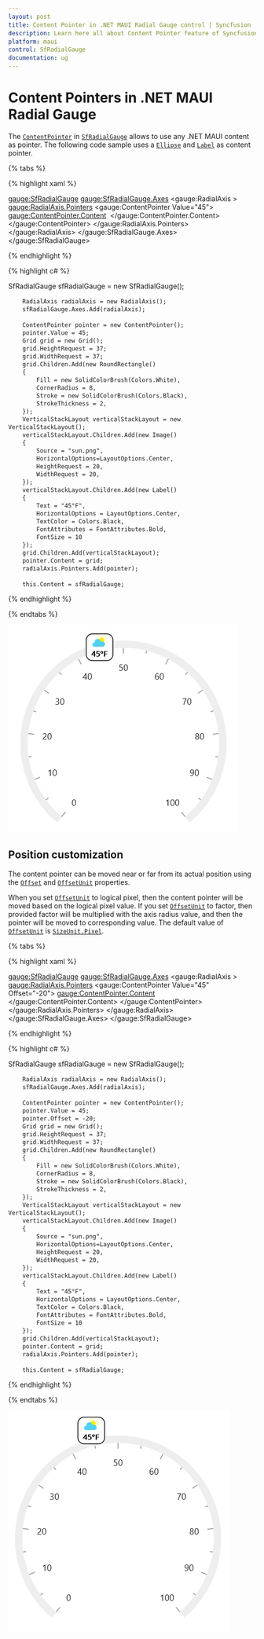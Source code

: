 ```yaml
---
layout: post
title: Content Pointer in .NET MAUI Radial Gauge control | Syncfusion
description: Learn here all about Content Pointer feature of Syncfusion .NET MAUI Radial Gauge control with image, text pointer support and more.
platform: maui
control: SfRadialGauge
documentation: ug
---
```


# Content Pointers in .NET MAUI Radial Gauge

The [`ContentPointer`]() in [`SfRadialGauge`]() allows to use any .NET MAUI content as pointer. The following code sample uses a [`Ellipse`]() and [`Label`]() as content pointer.

{% tabs %}

{% highlight xaml %}

 <gauge:SfRadialGauge>
                <gauge:SfRadialGauge.Axes>
                    <gauge:RadialAxis >
                        <gauge:RadialAxis.Pointers>
                            <gauge:ContentPointer  Value="45">
                                <gauge:ContentPointer.Content>
                                    <Grid HeightRequest="37" WidthRequest="37" >
                                        <RoundRectangle  Fill="White"
                                                         CornerRadius="8"
                                                         Stroke="Black" StrokeThickness="2" />
                                        <VerticalStackLayout>
                                            <Image Source="sun.png" HeightRequest="20" WidthRequest="20"
                                                   HorizontalOptions="Center"/>
                                            <Label Text="45°F" HorizontalOptions="Center"
                                                   TextColor="Black" FontAttributes="Bold"
                                                   FontSize="10"/>
                                        </VerticalStackLayout>
                                    </Grid>
                                </gauge:ContentPointer.Content>
                            </gauge:ContentPointer>
                        </gauge:RadialAxis.Pointers>
                    </gauge:RadialAxis>
                </gauge:SfRadialGauge.Axes>
            </gauge:SfRadialGauge>

{% endhighlight %}

{% highlight c# %}

SfRadialGauge sfRadialGauge = new SfRadialGauge();

        RadialAxis radialAxis = new RadialAxis();
        sfRadialGauge.Axes.Add(radialAxis);

        ContentPointer pointer = new ContentPointer();
        pointer.Value = 45;
        Grid grid = new Grid();
        grid.HeightRequest = 37;
        grid.WidthRequest = 37;
        grid.Children.Add(new RoundRectangle()
        {
            Fill = new SolidColorBrush(Colors.White),
            CornerRadius = 8,
            Stroke = new SolidColorBrush(Colors.Black),
            StrokeThickness = 2,
        });
        VerticalStackLayout verticalStackLayout = new VerticalStackLayout();
        verticalStackLayout.Children.Add(new Image()
        {
            Source = "sun.png",
            HorizontalOptions=LayoutOptions.Center,
            HeightRequest = 20,
            WidthRequest = 20,
        });
        verticalStackLayout.Children.Add(new Label()
        {
            Text = "45°F",
            HorizontalOptions = LayoutOptions.Center,
            TextColor = Colors.Black,
            FontAttributes = FontAttributes.Bold,
            FontSize = 10
        });
        grid.Children.Add(verticalStackLayout);
        pointer.Content = grid;
        radialAxis.Pointers.Add(pointer);

        this.Content = sfRadialGauge;

{% endhighlight %}

{% endtabs %}

![.NET MAUI Radial Gauge Content Pointer](images/marker-pointers/maui-radial-gauge-content-pointer.png)

## Position customization

The content pointer can be moved near or far from its actual position using the [`Offset`]() and [`OffsetUnit`]() properties.

When you set [`OffsetUnit`]() to logical pixel, then the content pointer will be moved based on the logical pixel value. If you set [`OffsetUnit`]() to factor, then provided factor will be multiplied with the axis radius value, and then the pointer will be moved to corresponding value. The default value of [`OffsetUnit`]() is [`SizeUnit.Pixel`]().

{% tabs %}

{% highlight xaml %}

 <gauge:SfRadialGauge>
                <gauge:SfRadialGauge.Axes>
                    <gauge:RadialAxis >
                        <gauge:RadialAxis.Pointers>
                            <gauge:ContentPointer  Value="45" Offset="-20">
                                <gauge:ContentPointer.Content>
                                    <Grid HeightRequest="37" WidthRequest="37" >
                                        <RoundRectangle  Fill="White"
                                                         CornerRadius="8"
                                                         Stroke="Black" StrokeThickness="2" />
                                        <VerticalStackLayout>
                                            <Image Source="sun.png" HeightRequest="20" WidthRequest="20"
                                                   HorizontalOptions="Center"/>
                                            <Label Text="45°F" HorizontalOptions="Center"
                                                   TextColor="Black" FontAttributes="Bold"
                                                   FontSize="10"/>
                                        </VerticalStackLayout>
                                    </Grid>
                                </gauge:ContentPointer.Content>
                            </gauge:ContentPointer>
                        </gauge:RadialAxis.Pointers>
                    </gauge:RadialAxis>
                </gauge:SfRadialGauge.Axes>
            </gauge:SfRadialGauge>

{% endhighlight %}

{% highlight c# %}

SfRadialGauge sfRadialGauge = new SfRadialGauge();

        RadialAxis radialAxis = new RadialAxis();
        sfRadialGauge.Axes.Add(radialAxis);

        ContentPointer pointer = new ContentPointer();
        pointer.Value = 45;
        pointer.Offset = -20;        
        Grid grid = new Grid();
        grid.HeightRequest = 37;
        grid.WidthRequest = 37;
        grid.Children.Add(new RoundRectangle()
        {
            Fill = new SolidColorBrush(Colors.White),
            CornerRadius = 8,
            Stroke = new SolidColorBrush(Colors.Black),
            StrokeThickness = 2,
        });
        VerticalStackLayout verticalStackLayout = new VerticalStackLayout();
        verticalStackLayout.Children.Add(new Image()
        {
            Source = "sun.png",
            HorizontalOptions=LayoutOptions.Center,
            HeightRequest = 20,
            WidthRequest = 20,
        });
        verticalStackLayout.Children.Add(new Label()
        {
            Text = "45°F",
            HorizontalOptions = LayoutOptions.Center,
            TextColor = Colors.Black,
            FontAttributes = FontAttributes.Bold,
            FontSize = 10
        });
        grid.Children.Add(verticalStackLayout);
        pointer.Content = grid;
        radialAxis.Pointers.Add(pointer);

        this.Content = sfRadialGauge;

{% endhighlight %}

{% endtabs %}

![.NET MAUI Radial Gauge Content Pointer](images/marker-pointers/maui-radial-gauge-content-pointer_offset.png)

